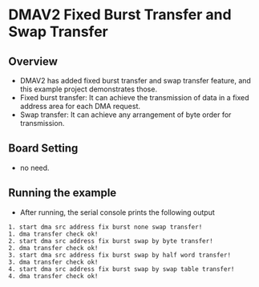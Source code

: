 # DMAV2 Fixed Burst Transfer and Swap Transfer

## Overview

- DMAV2 has added fixed burst transfer and swap transfer feature, and this example project demonstrates those.
- Fixed burst transfer: It can achieve the transmission of data in a fixed address area for each DMA request.
- Swap transfer: It can achieve any arrangement of byte order for transmission.

## Board Setting

- no need.

## Running the example

- After running, the serial console prints the following output

``` console
1. start dma src address fix burst none swap transfer!
1. dma transfer check ok!
2. start dma src address fix burst swap by byte transfer!
2. dma transfer check ok!
3. start dma src address fix burst swap by half word transfer!
3. dma transfer check ok!
4. start dma src address fix burst swap by swap table transfer!
4. dma transfer check ok!
```
